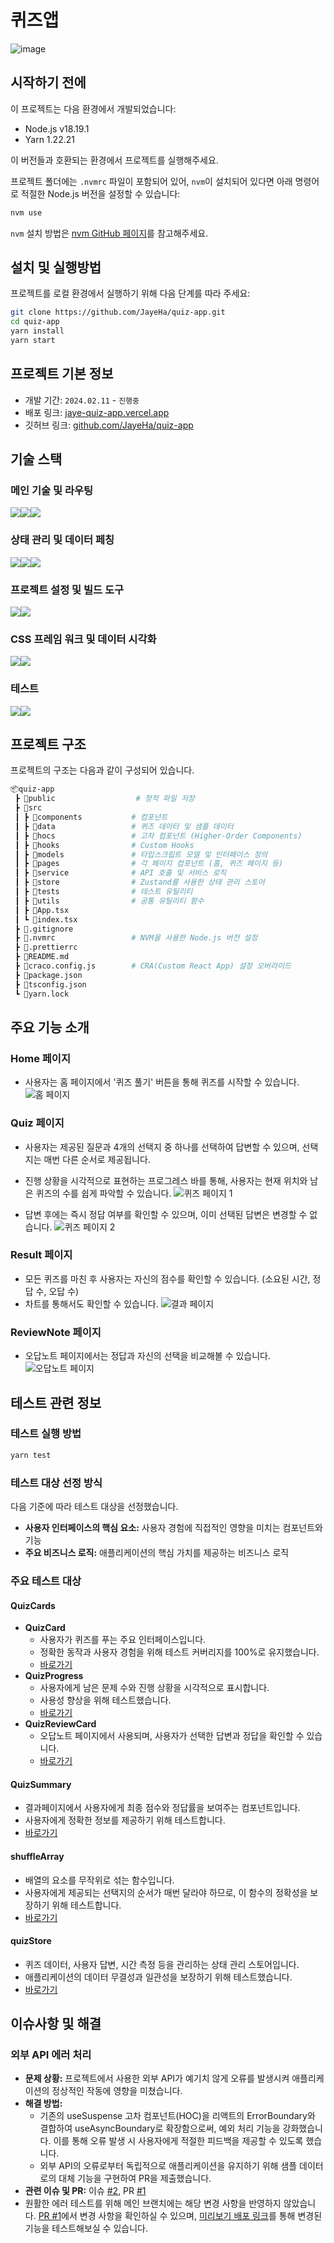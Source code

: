 # 퀴즈앱

![image](https://github.com/JayeHa/quiz-app/assets/66169832/2ea16563-b86e-47d7-b872-0b021768ff09)

## 시작하기 전에

이 프로젝트는 다음 환경에서 개발되었습니다:

- Node.js v18.19.1
- Yarn 1.22.21

이 버전들과 호환되는 환경에서 프로젝트를 실행해주세요.

프로젝트 폴더에는 `.nvmrc` 파일이 포함되어 있어, `nvm`이 설치되어 있다면 아래 명령어로 적절한 Node.js 버전을 설정할 수 있습니다:

```bash
nvm use
```

`nvm` 설치 방법은 [nvm GitHub 페이지](https://github.com/nvm-sh/nvm)를 참고해주세요.

## 설치 및 실행방법

프로젝트를 로컬 환경에서 실행하기 위해 다음 단계를 따라 주세요:

```bash
git clone https://github.com/JayeHa/quiz-app.git
cd quiz-app
yarn install
yarn start
```

## 프로젝트 기본 정보

- 개발 기간: `2024.02.11` - `진행중`
- 배포 링크: [jaye-quiz-app.vercel.app](https://jaye-quiz-app.vercel.app)
- 깃허브 링크: [github.com/JayeHa/quiz-app](https://github.com/JayeHa/quiz-app)

## 기술 스택

### 메인 기술 및 라우팅

<img src="https://img.shields.io/badge/react-61DAFB?style=for-the-badge&logo=react&logoColor=black"><img src="https://img.shields.io/badge/typescript-3178C6?style=for-the-badge&logo=typescript&logoColor=white"><img src="https://img.shields.io/badge/react_router-CA4245?style=for-the-badge&logo=reactrouter&logoColor=white">

### 상태 관리 및 데이터 페칭

<img src="https://img.shields.io/badge/react_query-FF4154?style=for-the-badge&logo=reactquery&logoColor=white"><img src="https://img.shields.io/badge/zustand-000000?style=for-the-badge&&logoColor=white"><img src="https://img.shields.io/badge/axios-5A29E4?style=for-the-badge&logo=axios&logoColor=white">

### 프로젝트 설정 및 빌드 도구

<img src="https://img.shields.io/badge/create_react_app-09D3AC?style=for-the-badge&logo=createreactapp&logoColor=white"><img src="https://img.shields.io/badge/craco-009688?style=for-the-badge&logoColor=white">

### CSS 프레임 워크 및 데이터 시각화

<img src="https://img.shields.io/badge/tailwind_css-06B6D4?style=for-the-badge&logo=tailwindcss&logoColor=white"><img src="https://img.shields.io/badge/chart.js-FF6384?style=for-the-badge&logo=chartdotjs&logoColor=white">

### 테스트

<img src="https://img.shields.io/badge/jest-C21325?style=for-the-badge&logo=jest&logoColor=white"><img src="https://img.shields.io/badge/testing_library-E33332?style=for-the-badge&logo=testinglibrary&logoColor=white">

## 프로젝트 구조

프로젝트의 구조는 다음과 같이 구성되어 있습니다.

```bash
📦quiz-app
 ┣ 📂public                  # 정적 파일 저장
 ┣ 📂src
 ┃ ┣ 📂components           # 컴포넌트
 ┃ ┣ 📂data                 # 퀴즈 데이터 및 샘플 데이터
 ┃ ┣ 📂hocs                 # 고차 컴포넌트 (Higher-Order Components)
 ┃ ┣ 📂hooks                # Custom Hooks
 ┃ ┣ 📂models               # 타입스크립트 모델 및 인터페이스 정의
 ┃ ┣ 📂pages                # 각 페이지 컴포넌트 (홈, 퀴즈 페이지 등)
 ┃ ┣ 📂service              # API 호출 및 서비스 로직
 ┃ ┣ 📂store                # Zustand를 사용한 상태 관리 스토어
 ┃ ┣ 📂tests                # 테스트 유틸리티
 ┃ ┣ 📂utils                # 공통 유틸리티 함수
 ┃ ┣ 📜App.tsx
 ┃ ┗ 📜index.tsx
 ┣ 📜.gitignore
 ┣ 📜.nvmrc                 # NVM을 사용한 Node.js 버전 설정
 ┣ 📜.prettierrc
 ┣ 📜README.md
 ┣ 📜craco.config.js        # CRA(Custom React App) 설정 오버라이드
 ┣ 📜package.json
 ┣ 📜tsconfig.json
 ┗ 📜yarn.lock
```

## 주요 기능 소개

### Home 페이지

- 사용자는 홈 페이지에서 '퀴즈 풀기' 버튼을 통해 퀴즈를 시작할 수 있습니다.
  ![홈 페이지](https://github.com/JayeHa/quiz-app/assets/66169832/8ee3516d-7a24-48c7-bc34-c0c006d8caaf)

### Quiz 페이지

- 사용자는 제공된 질문과 4개의 선택지 중 하나를 선택하여 답변할 수 있으며, 선택지는 매번 다른 순서로 제공됩니다.
- 진행 상황을 시각적으로 표현하는 프로그레스 바를 통해, 사용자는 현재 위치와 남은 퀴즈의 수를 쉽게 파악할 수 있습니다.
  ![퀴즈 페이지 1](https://github.com/JayeHa/quiz-app/assets/66169832/44c76a30-d9ac-4673-b063-1429884e3020)

- 답변 후에는 즉시 정답 여부를 확인할 수 있으며, 이미 선택된 답변은 변경할 수 없습니다.
  ![퀴즈 페이지 2](https://github.com/JayeHa/quiz-app/assets/66169832/a69e61bf-f918-4a9f-a888-bfc45c03d54f)

### Result 페이지

- 모든 퀴즈를 마친 후 사용자는 자신의 점수를 확인할 수 있습니다. (소요된 시간, 정답 수, 오답 수)
- 차트를 통해서도 확인할 수 있습니다.
  ![결과 페이지](https://github.com/JayeHa/quiz-app/assets/66169832/16c98c7a-c07b-4e53-8c84-38831ac4ca0a)

### ReviewNote 페이지

- 오답노트 페이지에서는 정답과 자신의 선택을 비교해볼 수 있습니다.
  ![오답노트 페이지](https://github.com/JayeHa/quiz-app/assets/66169832/6894e667-0f3e-478a-b803-68e89a9715e1)

## 테스트 관련 정보

### 테스트 실행 방법

```bash
yarn test
```

### 테스트 대상 선정 방식

다음 기준에 따라 테스트 대상을 선정했습니다.

- **사용자 인터페이스의 핵심 요소:** 사용자 경험에 직접적인 영향을 미치는 컴포넌트와 기능
- **주요 비즈니스 로직:** 애플리케이션의 핵심 가치를 제공하는 비즈니스 로직

### 주요 테스트 대상

#### QuizCards

- **QuizCard**
  - 사용자가 퀴즈를 푸는 주요 인터페이스입니다.
  - 정확한 동작과 사용자 경험을 위해 테스트 커버리지를 100%로 유지했습니다.
  - [바로가기](./src/components/QuizCards/QuizCard/QuizCard.test.tsx)
- **QuizProgress**
  - 사용자에게 남은 문제 수와 진행 상황을 시각적으로 표시합니다.
  - 사용성 향상을 위해 테스트했습니다.
  - [바로가기](./src/components/QuizCards/QuizCard/QuizProgress.test.tsx)
- **QuizReviewCard**
  - 오답노트 페이지에서 사용되며, 사용자가 선택한 답변과 정답을 확인할 수 있습니다.
  - [바로가기](./src/components/QuizCards/QuizReviewCard/QuizReviewCard.test.tsx)

#### QuizSummary

- 결과페이지에서 사용자에게 최종 점수와 정답률을 보여주는 컴포넌트입니다.
- 사용자에게 정확한 정보를 제공하기 위해 테스트합니다.
- [바로가기](./src/components/QuizSummary/QuizSummary.test.tsx)

#### shuffleArray

- 배열의 요소를 무작위로 섞는 함수입니다.
- 사용자에게 제공되는 선택지의 순서가 매번 달라야 하므로, 이 함수의 정확성을 보장하기 위해 테스트합니다.
- [바로가기](./src/utils/suffleArray.test.ts)

#### quizStore

- 퀴즈 데이터, 사용자 답변, 시간 측정 등을 관리하는 상태 관리 스토어입니다.
- 애플리케이션의 데이터 무결성과 일관성을 보장하기 위해 테스트했습니다.
- [바로가기](./src/store/quizStore.test.ts)

## 이슈사항 및 해결

### 외부 API 에러 처리

- **문제 상황:** 프로젝트에서 사용한 외부 API가 예기치 않게 오류를 발생시켜 애플리케이션의 정상적인 작동에 영향을 미쳤습니다.
- **해결 방법:**
  - 기존의 useSuspense 고차 컴포넌트(HOC)을 리액트의 ErrorBoundary와 결합하여 useAsyncBoundary로 확장함으로써, 예외 처리 기능을 강화했습니다. 이를 통해 오류 발생 시 사용자에게 적절한 피드백을 제공할 수 있도록 했습니다.
  - 외부 API의 오류로부터 독립적으로 애플리케이션을 유지하기 위해 샘플 데이터로의 대체 기능을 구현하여 PR을 제출했습니다.
- **관련 이슈 및 PR:** 이슈 [#2](https://github.com/JayeHa/quiz-app/issues/2), PR [#1](https://github.com/JayeHa/quiz-app/pull/1)
- 원활한 에러 테스트를 위해 메인 브랜치에는 해당 변경 사항을 반영하지 않았습니다. [PR #1](https://github.com/JayeHa/quiz-app/pull/1)에서 변경 사항을 확인하실 수 있으며, [미리보기 배포 링크](https://classting-quiz-app-git-feat-error-boundary-jayeha.vercel.app/)를 통해 변경된 기능을 테스트해보실 수 있습니다.
